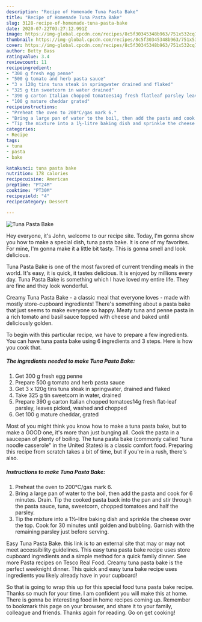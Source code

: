 ```yaml
---
description: "Recipe of Homemade Tuna Pasta Bake"
title: "Recipe of Homemade Tuna Pasta Bake"
slug: 3128-recipe-of-homemade-tuna-pasta-bake
date: 2020-07-22T03:27:12.991Z
image: https://img-global.cpcdn.com/recipes/8c5f30345348b963/751x532cq70/tuna-pasta-bake-recipe-main-photo.jpg
thumbnail: https://img-global.cpcdn.com/recipes/8c5f30345348b963/751x532cq70/tuna-pasta-bake-recipe-main-photo.jpg
cover: https://img-global.cpcdn.com/recipes/8c5f30345348b963/751x532cq70/tuna-pasta-bake-recipe-main-photo.jpg
author: Betty Bass
ratingvalue: 3.4
reviewcount: 11
recipeingredient:
- "300 g fresh egg penne"
- "500 g tomato and herb pasta sauce"
- "3 x 120g tins tuna steak in springwater drained and flaked"
- "325 g tin sweetcorn in water drained"
- "390 g carton Italian chopped tomatoes14g fresh flatleaf parsley leaves picked washed and chopped"
- "100 g mature cheddar grated"
recipeinstructions:
- "Preheat the oven to 200°C/gas mark 6."
- "Bring a large pan of water to the boil, then add the pasta and cook for 6 minutes. Drain. Tip the cooked pasta back into the pan and stir through the pasta sauce, tuna, sweetcorn, chopped tomatoes and half the parsley."
- "Tip the mixture into a 1½-litre baking dish and sprinkle the cheese over the top. Cook for 30 minutes until golden and bubbling. Garnish with the remaining parsley just before serving."
categories:
- Recipe
tags:
- tuna
- pasta
- bake

katakunci: tuna pasta bake 
nutrition: 178 calories
recipecuisine: American
preptime: "PT24M"
cooktime: "PT30M"
recipeyield: "4"
recipecategory: Dessert

---
```



![Tuna Pasta Bake](https://img-global.cpcdn.com/recipes/8c5f30345348b963/751x532cq70/tuna-pasta-bake-recipe-main-photo.jpg)

Hey everyone, it's John, welcome to our recipe site. Today, I'm gonna show you how to make a special dish, tuna pasta bake. It is one of my favorites. For mine, I'm gonna make it a little bit tasty. This is gonna smell and look delicious.

Tuna Pasta Bake is one of the most favored of current trending meals in the world. It's easy, it is quick, it tastes delicious. It is enjoyed by millions every day. Tuna Pasta Bake is something which I have loved my entire life. They are fine and they look wonderful.

Creamy Tuna Pasta Bake - a classic meal that everyone loves - made with mostly store-cupboard ingredients! There&#39;s something about a pasta bake that just seems to make everyone so happy. Meaty tuna and penne pasta in a rich tomato and basil sauce topped with cheese and baked until deliciously golden.


To begin with this particular recipe, we have to prepare a few ingredients. You can have tuna pasta bake using 6 ingredients and 3 steps. Here is how you cook that.

<!--inarticleads1-->

##### The ingredients needed to make Tuna Pasta Bake:

1. Get 300 g fresh egg penne
1. Prepare 500 g tomato and herb pasta sauce
1. Get 3 x 120g tins tuna steak in springwater, drained and flaked
1. Take 325 g tin sweetcorn in water, drained
1. Prepare 390 g carton Italian chopped tomatoes14g fresh flat-leaf parsley, leaves picked, washed and chopped
1. Get 100 g mature cheddar, grated


Most of you might think you know how to make a tuna pasta bake, but to make a GOOD one, it&#39;s more than just bunging all. Cook the pasta in a saucepan of plenty of boiling. The tuna pasta bake (commonly called &#34;tuna noodle casserole&#34; in the United States) is a classic comfort food. Preparing this recipe from scratch takes a bit of time, but if you&#39;re in a rush, there&#39;s also. 

<!--inarticleads2-->

##### Instructions to make Tuna Pasta Bake:

1. Preheat the oven to 200°C/gas mark 6.
1. Bring a large pan of water to the boil, then add the pasta and cook for 6 minutes. Drain. Tip the cooked pasta back into the pan and stir through the pasta sauce, tuna, sweetcorn, chopped tomatoes and half the parsley.
1. Tip the mixture into a 1½-litre baking dish and sprinkle the cheese over the top. Cook for 30 minutes until golden and bubbling. Garnish with the remaining parsley just before serving.


Easy Tuna Pasta Bake. this link is to an external site that may or may not meet accessibility guidelines. This easy tuna pasta bake recipe uses store cupboard ingredients and a simple method for a quick family dinner. See more Pasta recipes on Tesco Real Food. Creamy tuna pasta bake is the perfect weeknight dinner. This quick and easy tuna bake recipe uses ingredients you likely already have in your cupboard! 

So that is going to wrap this up for this special food tuna pasta bake recipe. Thanks so much for your time. I am confident you will make this at home. There is gonna be interesting food in home recipes coming up. Remember to bookmark this page on your browser, and share it to your family, colleague and friends. Thanks again for reading. Go on get cooking!
